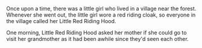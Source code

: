 Once upon a time, there was a little girl who lived in a village near the forest.  Whenever she went out, the little girl wore a red riding cloak, so everyone in the village called her Little Red Riding Hood.

One morning, Little Red Riding Hood asked her mother if she could go to visit her grandmother as it had been awhile since they'd seen each other.